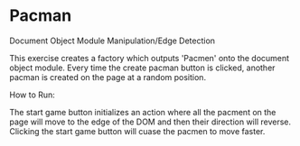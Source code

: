 # Pacman
 Document Object Module Manipulation/Edge Detection

This exercise creates a factory which outputs 'Pacmen' onto the document object module. Every time the create pacman button is clicked, another pacman is created on the page at a random position.

How to Run:

The start game button initializes an action where all the pacment on the page will move to the edge of the DOM and then their direction will reverse. Clicking the start game button will cuase the pacmen to move faster.
